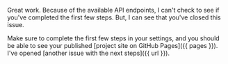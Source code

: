 Great work. Because of the available API endpoints, I can't check to see if you've completed the first few steps. But, I can see that you've closed this issue.

Make sure to complete the first few steps in your settings, and you should be able to see your published [project site on GitHub Pages]({{ pages }}). I've opened [another issue with the next steps]({{ url }}).
